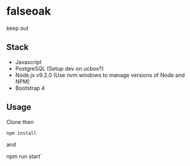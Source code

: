 # falseoak
keep out

## Stack
* Javascript
* PostgreSQL (Setup dev on ucbox?)
* Node.js v9.2.0 (Use nvm windows to manage versions of Node and NPM)
* Bootstrap 4

## Usage
Clone then

`npm install`

and

npm run start`